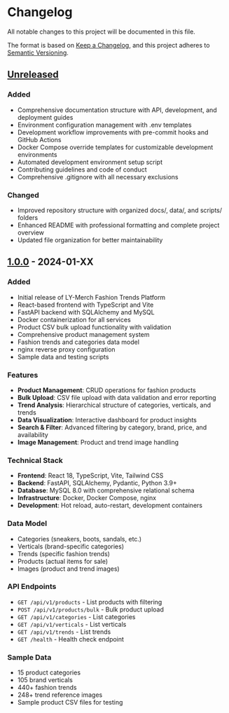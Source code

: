 # Changelog

All notable changes to this project will be documented in this file.

The format is based on [Keep a Changelog](https://keepachangelog.com/en/1.0.0/),
and this project adheres to [Semantic Versioning](https://semver.org/spec/v2.0.0.html).

## [Unreleased]

### Added
- Comprehensive documentation structure with API, development, and deployment guides
- Environment configuration management with .env templates
- Development workflow improvements with pre-commit hooks and GitHub Actions
- Docker Compose override templates for customizable development environments
- Automated development environment setup script
- Contributing guidelines and code of conduct
- Comprehensive .gitignore with all necessary exclusions

### Changed
- Improved repository structure with organized docs/, data/, and scripts/ folders
- Enhanced README with professional formatting and complete project overview
- Updated file organization for better maintainability

## [1.0.0] - 2024-01-XX

### Added
- Initial release of LY-Merch Fashion Trends Platform
- React-based frontend with TypeScript and Vite
- FastAPI backend with SQLAlchemy and MySQL
- Docker containerization for all services
- Product CSV bulk upload functionality with validation
- Comprehensive product management system
- Fashion trends and categories data model
- nginx reverse proxy configuration
- Sample data and testing scripts

### Features
- **Product Management**: CRUD operations for fashion products
- **Bulk Upload**: CSV file upload with data validation and error reporting
- **Trend Analysis**: Hierarchical structure of categories, verticals, and trends
- **Data Visualization**: Interactive dashboard for product insights
- **Search & Filter**: Advanced filtering by category, brand, price, and availability
- **Image Management**: Product and trend image handling

### Technical Stack
- **Frontend**: React 18, TypeScript, Vite, Tailwind CSS
- **Backend**: FastAPI, SQLAlchemy, Pydantic, Python 3.9+
- **Database**: MySQL 8.0 with comprehensive relational schema
- **Infrastructure**: Docker, Docker Compose, nginx
- **Development**: Hot reload, auto-restart, development containers

### Data Model
- Categories (sneakers, boots, sandals, etc.)
- Verticals (brand-specific categories)
- Trends (specific fashion trends)
- Products (actual items for sale)
- Images (product and trend images)

### API Endpoints
- `GET /api/v1/products` - List products with filtering
- `POST /api/v1/products/bulk` - Bulk product upload
- `GET /api/v1/categories` - List categories
- `GET /api/v1/verticals` - List verticals
- `GET /api/v1/trends` - List trends
- `GET /health` - Health check endpoint

### Sample Data
- 15 product categories
- 105 brand verticals
- 440+ fashion trends
- 248+ trend reference images
- Sample product CSV files for testing

[Unreleased]: https://github.com/ly-merch/ly-merch/compare/v1.0.0...HEAD
[1.0.0]: https://github.com/ly-merch/ly-merch/releases/tag/v1.0.0